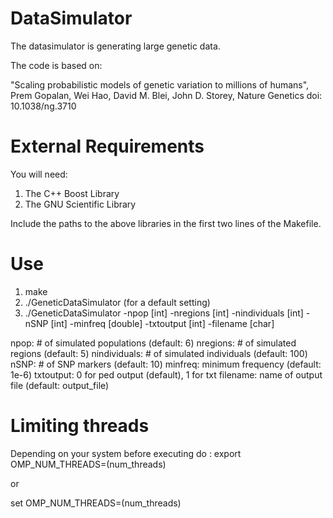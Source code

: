 # DataSimulator

The datasimulator is generating large genetic data. 

The code is based on:

"Scaling probabilistic models of genetic variation to millions of humans", Prem Gopalan, Wei Hao, David M. Blei, John D. Storey, Nature Genetics doi: 10.1038/ng.3710

# External Requirements
You will need: 
  1. The C++ Boost Library
  2. The GNU Scientific Library 
  
Include the paths to the above libraries in the first two lines of the Makefile.

# Use

1. make
2. ./GeneticDataSimulator (for a default setting)
3. ./GeneticDataSimulator -npop [int] -nregions [int] -nindividuals [int] -nSNP [int] -minfreq [double] -txtoutput [int] -filename [char]

  npop: # of simulated populations (default: 6)
  nregions: # of simulated regions (default: 5)
  nindividuals: # of simulated individuals (default: 100)
  nSNP: # of SNP markers (default: 10)
  minfreq: minimum frequency (default: 1e-6)
  txtoutput: 0 for ped output (default), 1 for txt
  filename: name of output file (default: output_file)

# Limiting threads
Depending on your system before executing do :
  export OMP_NUM_THREADS=(num_threads)
  
  or
  
  set OMP_NUM_THREADS=(num_threads)
 
